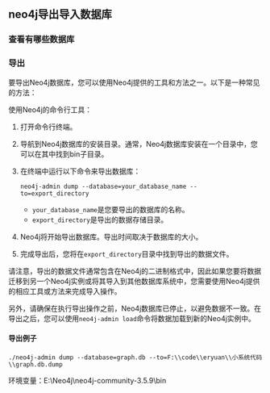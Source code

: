 ## neo4j导出导入数据库

### 查看有哪些数据库



### 导出

要导出Neo4j数据库，您可以使用Neo4j提供的工具和方法之一。以下是一种常见的方法：

使用Neo4j的命令行工具：

1. 打开命令行终端。
2. 导航到Neo4j数据库的安装目录。通常，Neo4j数据库安装在一个目录中，您可以在其中找到bin子目录。
3. 在终端中运行以下命令来导出数据库：
   
   ```
   neo4j-admin dump --database=your_database_name --to=export_directory
   ```

   - `your_database_name`是您要导出的数据库的名称。
   - `export_directory`是导出的数据存储目录。

4. Neo4j将开始导出数据库。导出时间取决于数据库的大小。

5. 完成导出后，您将在`export_directory`目录中找到导出的数据文件。

请注意，导出的数据文件通常包含在Neo4j的二进制格式中，因此如果您要将数据迁移到另一个Neo4j实例或将其导入到其他数据库系统中，您需要使用Neo4j提供的相应工具或方法来完成导入操作。

另外，请确保在执行导出操作之前，Neo4j数据库已停止，以避免数据不一致。在导出之后，您可以使用`neo4j-admin load`命令将数据加载到新的Neo4j实例中。

#### 导出例子

```
./neo4j-admin dump --database=graph.db --to=F:\\code\\eryuan\\小系统代码\\graph.db.dump
```

环境变量：E:\Neo4j\neo4j-community-3.5.9\bin